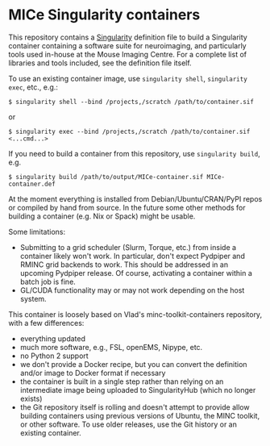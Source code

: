 # MICe Singularity containers

This repository contains a [Singularity](https://sylabs.io/guides/3.5/user-guide) definition file to build a Singularity container containing a software suite for neuroimaging, and particularly tools used in-house at the Mouse Imaging Centre.  For a complete list of libraries and tools included, see the definition file itself.

To use an existing container image, use `singularity shell`, `singularity exec`, etc., e.g.:

```
$ singularity shell --bind /projects,/scratch /path/to/container.sif
```

or

```
$ singularity exec --bind /projects,/scratch /path/to/container.sif <...cmd...>
```

If you need to build a container from this repository, use `singularity build`, e.g.

```
$ singularity build /path/to/output/MICe-container.sif MICe-container.def
```

At the moment everything is installed from Debian/Ubuntu/CRAN/PyPI repos or compiled by hand from source.  In the future some other methods for building a container (e.g. Nix or Spack) might be usable.

Some limitations:
 - Submitting to a grid scheduler (Slurm, Torque, etc.) from inside a container likely won't work.  In particular, don't expect Pydpiper and RMINC grid backends to work.  This should be addressed in an upcoming Pydpiper release.  Of course, activating a container within a batch job is fine.
 - GL/CUDA functionality may or may not work depending on the host system.

This container is loosely based on Vlad's minc-toolkit-containers repository, with a few differences:
 - everything updated
 - much more software, e.g., FSL, openEMS, Nipype, etc.
 - no Python 2 support
 - we don't provide a Docker recipe, but you can convert the definition and/or image to Docker format if necessary
 - the container is built in a single step rather than relying on an intermediate image being uploaded to SingularityHub (which no longer exists)
 - the Git repository itself is rolling and doesn't attempt to provide allow building containers using previous versions of Ubuntu, the MINC toolkit, or other software.  To use older releases, use the Git history or an existing container.
